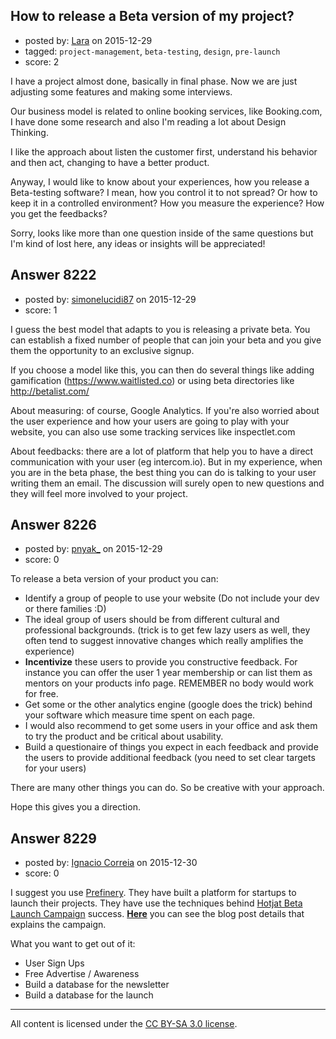 ## How to release a Beta version of my project?

- posted by: [Lara](https://stackexchange.com/users/1829116/lara) on 2015-12-29
- tagged: `project-management`, `beta-testing`, `design`, `pre-launch`
- score: 2

I have a project almost done, basically in final phase. Now we are just adjusting some features and making some interviews.

Our business model is related to online booking services, like Booking.com, I have done some research and also I'm reading a lot about Design Thinking.

I like the approach about listen the customer first, understand his behavior and then act, changing to have a better product.

Anyway, I would like to know about your experiences, how you release a Beta-testing software? I mean, how you control it to not spread? Or how to keep it in a controlled environment? How you measure the experience? How you get the feedbacks?

Sorry, looks like more than one question inside of the same questions but I'm kind of lost here, any ideas or insights will be appreciated!


## Answer 8222

- posted by: [simonelucidi87](https://stackexchange.com/users/385454/simonelucidi87) on 2015-12-29
- score: 1

I guess the best model that adapts to you is releasing a private beta. You can establish a fixed number of people that can join your beta and you give them the opportunity to an exclusive signup. 

If you choose a model like this, you can then do several things like adding gamification (https://www.waitlisted.co) or using beta directories like http://betalist.com/

About measuring: of course, Google Analytics. If you're also worried about the user experience and how your users are going to play with your website, you can also use some tracking services like inspectlet.com

About feedbacks: there are a lot of platform that help you to have a direct communication with your user (eg intercom.io). But in my experience, when you are in the beta phase, the best thing you can do is talking to your user writing them an email. The discussion will surely open to new questions and they will feel more involved to your project.


## Answer 8226

- posted by: [pnyak_](https://stackexchange.com/users/3536645/pnyak) on 2015-12-29
- score: 0

To release a beta version of your product you can:

 - Identify a group of people to use your website (Do not include your dev or there families :D)
 - The ideal group of users should be from different cultural and professional backgrounds. (trick is to get few lazy users as well, they often tend to suggest innovative changes which really amplifies the experience)
 - **Incentivize** these users to provide you constructive feedback. For instance you can offer the user 1 year membership or can list them as mentors on your products info page. REMEMBER no body would work for free.
 - Get some or the other analytics engine (google does the trick) behind your software which measure time spent on each page.
 - I would also recommend to get some users in your office and ask them to try the product and be critical about usability.
 - Build a questionaire of things you expect in each feedback and provide the users to provide additional feedback (you need to set clear targets for your users)
 
There are many other things you can do. So be creative with your approach.

Hope this gives you a direction.




## Answer 8229

- posted by: [Ignacio Correia](https://stackexchange.com/users/1486303/ignacio-correia) on 2015-12-30
- score: 0

<p>I suggest you use <a href="http://www.prefinery.com?ref=unykvis" rel="nofollow">Prefinery</a>. They have built a platform for startups to launch their projects. They have use the techniques behind <a href="https://www.hotjar.com/r/r54" rel="nofollow">Hotjat Beta Launch Campaign</a> success. <strong><a href="https://userexperiencerocks.wordpress.com/2015/02/20/hot-jars-brilliant-viral-marketing-campaign/" rel="nofollow">Here</a></strong> you can see the blog post details that explains the campaign.</p>

<p>What you want to get out of it:</p>

<ul>
<li>User Sign Ups</li>
<li>Free Advertise / Awareness </li>
<li>Build a database for the newsletter</li>
<li>Build a database for the launch</li>
</ul>




---

All content is licensed under the [CC BY-SA 3.0 license](https://creativecommons.org/licenses/by-sa/3.0/).
